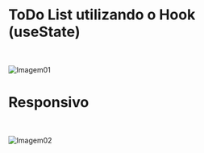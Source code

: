 # ToDo List utilizando o Hook (useState)
</br> 

![Imagem01](https://github.com/NicolasLimaDEV/TODO-React-useState/assets/91435296/87ca20b9-02bb-4131-89ec-73307bb72eea)

# Responsivo

</br>

![Imagem02](https://github.com/NicolasLimaDEV/TODO-React-useState/assets/91435296/10c87420-c37d-47dc-a4a1-8f1e2c69b30c)
